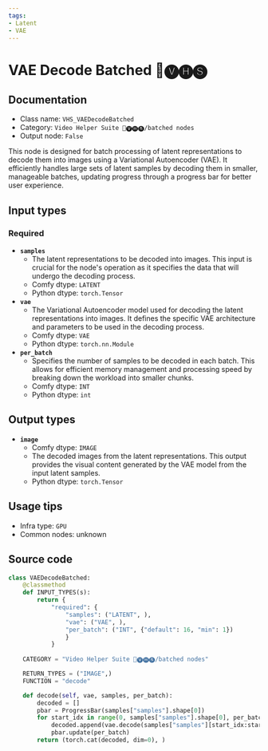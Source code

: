 ```yaml
---
tags:
- Latent
- VAE
---
```


# VAE Decode Batched 🎥🅥🅗🅢
## Documentation
- Class name: `VHS_VAEDecodeBatched`
- Category: `Video Helper Suite 🎥🅥🅗🅢/batched nodes`
- Output node: `False`

This node is designed for batch processing of latent representations to decode them into images using a Variational Autoencoder (VAE). It efficiently handles large sets of latent samples by decoding them in smaller, manageable batches, updating progress through a progress bar for better user experience.
## Input types
### Required
- **`samples`**
    - The latent representations to be decoded into images. This input is crucial for the node's operation as it specifies the data that will undergo the decoding process.
    - Comfy dtype: `LATENT`
    - Python dtype: `torch.Tensor`
- **`vae`**
    - The Variational Autoencoder model used for decoding the latent representations into images. It defines the specific VAE architecture and parameters to be used in the decoding process.
    - Comfy dtype: `VAE`
    - Python dtype: `torch.nn.Module`
- **`per_batch`**
    - Specifies the number of samples to be decoded in each batch. This allows for efficient memory management and processing speed by breaking down the workload into smaller chunks.
    - Comfy dtype: `INT`
    - Python dtype: `int`
## Output types
- **`image`**
    - Comfy dtype: `IMAGE`
    - The decoded images from the latent representations. This output provides the visual content generated by the VAE model from the input latent samples.
    - Python dtype: `torch.Tensor`
## Usage tips
- Infra type: `GPU`
- Common nodes: unknown


## Source code
```python
class VAEDecodeBatched:
    @classmethod
    def INPUT_TYPES(s):
        return {
            "required": {
                "samples": ("LATENT", ),
                "vae": ("VAE", ),
                "per_batch": ("INT", {"default": 16, "min": 1})
                }
            }
    
    CATEGORY = "Video Helper Suite 🎥🅥🅗🅢/batched nodes"

    RETURN_TYPES = ("IMAGE",)
    FUNCTION = "decode"

    def decode(self, vae, samples, per_batch):
        decoded = []
        pbar = ProgressBar(samples["samples"].shape[0])
        for start_idx in range(0, samples["samples"].shape[0], per_batch):
            decoded.append(vae.decode(samples["samples"][start_idx:start_idx+per_batch]))
            pbar.update(per_batch)
        return (torch.cat(decoded, dim=0), )

```

